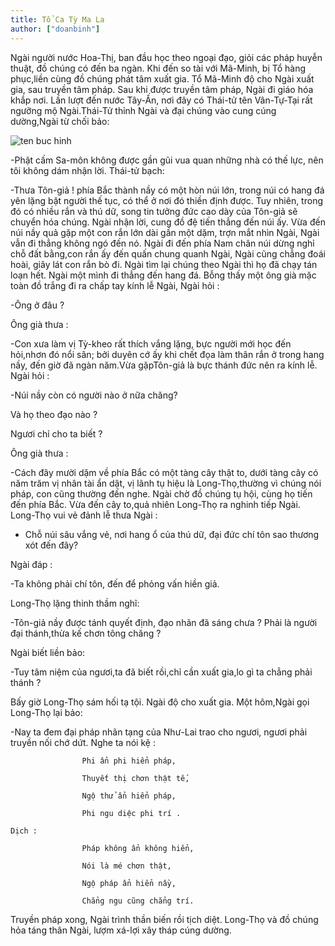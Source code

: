 ```yaml
---
title: Tổ Ca Tỳ Ma La
author: ["doanbinh"]
---
```

Ngài người nước Hoa-Thị, ban đầu học theo ngoại đạo, giỏi các pháp huyễn thuật, đồ chúng có đến ba ngàn. Khi đến so tài với Mã-Minh, bị Tổ hàng phục,liền cùng đồ chúng phát tâm xuất gia. Tổ Mã-Minh độ cho Ngài xuất gia, sau truyền tâm pháp. Sau khi được truyền tâm pháp, Ngài đi giáo hóa khắp nơi. Lần lượt đến nước Tây-Ấn, nơi đây có Thái-tử tên Vân-Tự-Tại rất ngưỡng mộ Ngài.Thái-Tử thỉnh Ngài và đại chúng vào cung cúng dường,Ngài từ chối bảo:

![ten buc hinh](http://linhsonphatgiao.com/static/2016/04/tocaty.jpg "ten buc hinh")

-Phật cấm Sa-môn không được gần gũi vua quan những nhà có thế lực, nên tôi không dám nhận lời. Thái-tử bạch:

-Thưa Tôn-giả ! phía Bắc thành nầy có một hòn núi lớn, trong núi có hang đá yên lặng bặt người thế tục, có thể ở nơi đó thiền định được. Tuy nhiên, trong đó có nhiều rắn và thú dữ, song tin tưởng đức cao dày của Tôn-giả sẽ chuyển hóa chúng. Ngài nhận lời, cung đồ đệ tiến thẳng đến núi ấy. Vừa đến núi nầy quả gặp một con rắn lớn dài gần một dặm, trợn mắt nhìn Ngài, Ngài vẫn đi thẳng không ngó đến nó. Ngài đi đến phía Nam chân núi dừng nghỉ chỗ đất bằng,con rắn ấy đến quấn chung quanh Ngài, Ngài cũng chẳng đoái hoài, giây lát con rắn bò đi. Ngài tìm lại chúng theo Ngài thì họ đã chạy tán loạn hết. Ngài một mình đi thẳng đến hang đá. Bỗng thấy một ông già mặc toàn đồ trắng đi ra chấp tay kính lễ Ngài, Ngài hỏi :

-Ông ở đâu ?

Ông già thưa :

-Con xưa làm vị Tỳ-kheo rất thích vắng lặng, bực người mới học đến hỏi,nhơn đó nổi sân; bởi duyên cớ ấy khi chết đọa làm thân rắn ở trong hang nầy, đến giờ đã ngàn năm.Vừa gặpTôn-giả là bực thánh đức nên ra kính lễ. Ngài hỏi :

-Núi nầy còn có người nào ở nữa chăng?

Và họ theo đạo nào ?

Ngươi chỉ cho ta biết ?

Ông già thưa :

-Cách đây mười dặm về phía Bắc có một tàng cây thật to, dưới tàng cây có năm trăm vị nhân tài ẩn dật, vị lãnh tụ hiệu là Long-Thọ,thường vì chúng nói pháp, con cũng thường đến nghe. Ngài chờ đồ chúng tụ hội, cùng họ tiến đến phía Bắc. Vừa đến cây to,quả nhiên Long-Thọ ra nghinh tiếp Ngài. Long-Thọ vui vẻ đảnh lễ thưa Ngài :

- Chỗ núi sâu vắng vẻ, nơi hang ổ của thú dữ, đại đức chí tôn sao thương xót đến đây?

Ngài đáp :

-Ta không phải chí tôn, đến để phỏng vấn hiền giả.

Long-Thọ lặng thinh thầm nghĩ:

-Tôn-giả nầy được tánh quyết định, đạo nhãn đã sáng chưa ? Phải là người đại thánh,thừa kế chơn tông chăng ?

Ngài biết liền bảo:

-Tuy tâm niệm của ngươi,ta đã biết rồi,chỉ cần xuất gia,lo gì ta chẳng phải thánh ?

Bấy giờ Long-Thọ sám hối tạ tội. Ngài độ cho xuất gia. Một hôm,Ngài gọi Long-Thọ lại bảo:

-Nay ta đem đại pháp nhãn tạng của Như-Lai trao cho ngươi, ngươi phải truyền nối chớ dứt. Nghe ta nói kệ : 

                    Phi ẩn phi hiển pháp,

                    Thuyết thị chơn thật tế,

                    Ngộ thử ẩn hiển pháp,

                    Phi ngu diệc phi trí .

    Dịch :

                    Pháp không ẩn không hiển,

                    Nói là mé chơn thật,

                    Ngộ pháp ẩn hiển nầy,

                    Chẳng ngu cũng chẳng trí.

Truyền pháp xong, Ngài trình thần biến rồi tịch diệt. Long-Thọ và đồ chúng hỏa táng thân Ngài, lượm xá-lợi xây tháp cúng dường.
